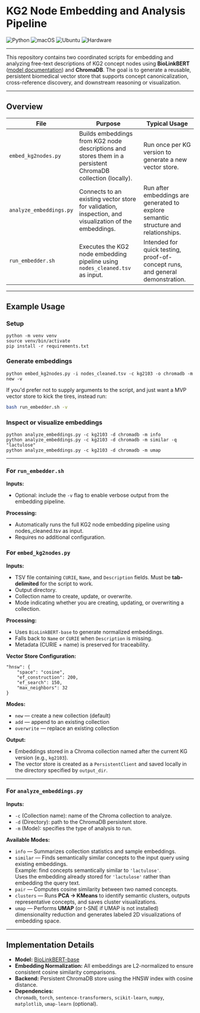 # KG2 Node Embedding and Analysis Pipeline

![Python](https://img.shields.io/badge/CPython-3.11.14-blue.svg?logo=python&logoColor=white)
![macOS](https://img.shields.io/badge/macOS-Tahoe_26.0.1-green.svg?logo=apple&logoColor=white)
![Ubuntu](https://img.shields.io/badge/Ubuntu-22.04-purple.svg?logo=ubuntu&logoColor=white)
![Hardware](https://img.shields.io/badge/Apple_Silicon-M1_(arm64)-red.svg)

---

This repository contains two coordinated scripts for embedding and analyzing free-text descriptions of KG2 concept nodes using **BioLinkBERT** ([model documentation](https://huggingface.co/michiyasunaga/BioLinkBERT-base)) and **ChromaDB**. The goal is to generate a reusable, persistent biomedical vector store that supports concept canonicalization, cross-reference discovery, and downstream reasoning or visualization.

---

## Overview

| File | Purpose | Typical Usage |
|------|----------|----------------|
| `embed_kg2nodes.py` | Builds embeddings from KG2 node descriptions and stores them in a persistent ChromaDB collection (locally). | Run once per KG version to generate a new vector store. |
| `analyze_embeddings.py` | Connects to an existing vector store for validation, inspection, and visualization of the embeddings. | Run after embeddings are generated to explore semantic structure and relationships. |
| `run_embedder.sh` | Executes the KG2 node embedding pipeline using `nodes_cleaned.tsv` as input. | Intended for quick testing, proof-of-concept runs, and general demonstration. |

---

## Example Usage

### Setup
```
python -m venv venv
source venv/bin/activate
pip install -r requirements.txt 
```

### Generate embeddings
```
python embed_kg2nodes.py -i nodes_cleaned.tsv -c kg2103 -o chromadb -m new -v
```

If you'd prefer not to supply arguments to the script, and just want a MVP vector store to kick the tires, instead run: 

  ```bash
  bash run_embedder.sh -v
  ```

### Inspect or visualize embeddings
```
python analyze_embeddings.py -c kg2103 -d chromadb -m info
python analyze_embeddings.py -c kg2103 -d chromadb -m similar -q "lactulose"
python analyze_embeddings.py -c kg2103 -d chromadb -m umap
```

---

### For `run_embedder.sh`

**Inputs:**  
- Optional: include the `-v` flag to enable verbose output from the embedding pipeline.  

**Processing:** 
- Automatically runs the full KG2 node embedding pipeline using nodes_cleaned.tsv as input.
- Requires no additional configuration.

### For `embed_kg2nodes.py`

**Inputs:**
- TSV file containing `CURIE`, `Name`, and `Description` fields. Must be **tab-delimited** for the script to work.
- Output directory.
- Collection name to create, update, or overwrite.
- Mode indicating whether you are creating, updating, or overwriting a collection.

**Processing:**
- Uses `BioLinkBERT-base` to generate normalized embeddings.
- Falls back to `Name` or `CURIE` when `Description` is missing.
- Metadata (CURIE + name) is preserved for traceability.

**Vector Store Configuration:**
```
"hnsw": {
    "space": "cosine",
    "ef_construction": 200,
    "ef_search": 150,
    "max_neighbors": 32
}
```

**Modes:**
- `new` — create a new collection (default)
- `add` — append to an existing collection
- `overwrite` — replace an existing collection

**Output:**
- Embeddings stored in a Chroma collection named after the current KG version (e.g., `kg2103`).
- The vector store is created as a `PersistentClient` and saved locally in the directory specified by `output_dir`.

---

### For `analyze_embeddings.py`

**Inputs:**
- `-c` (Collection name): name of the Chroma collection to analyze.
- `-d` (Directory): path to the ChromaDB persistent store.
- `-m` (Mode): specifies the type of analysis to run.

**Available Modes:**
- `info` — Summarizes collection statistics and sample embeddings.
- `similar` — Finds semantically similar concepts to the input query using existing embeddings.  
  Example: find concepts semantically similar to `'lactulose'`.  
  Uses the embedding already stored for `'lactulose'` rather than embedding the query text.
- `pair` — Computes cosine similarity between two named concepts.
- `clusters` — Runs **PCA → KMeans** to identify semantic clusters, outputs representative concepts, and saves cluster visualizations.
- `umap` — Performs **UMAP** (or t-SNE if UMAP is not installed) dimensionality reduction and generates labeled 2D visualizations of embedding space.

---

## Implementation Details

- **Model:** [BioLinkBERT-base](https://huggingface.co/michiyasunaga/BioLinkBERT-base)  
- **Embedding Normalization:** All embeddings are L2-normalized to ensure consistent cosine similarity comparisons.  
- **Backend:** Persistent ChromaDB store using the HNSW index with cosine distance.  
- **Dependencies:**  
  `chromadb`, `torch`, `sentence-transformers`, `scikit-learn`, `numpy`, `matplotlib`, `umap-learn` (optional).


